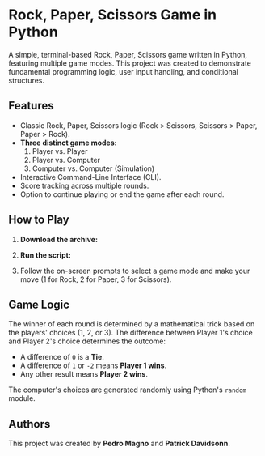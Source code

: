 # Rock, Paper, Scissors Game in Python

A simple, terminal-based Rock, Paper, Scissors game written in Python, featuring multiple game modes. This project was created to demonstrate fundamental programming logic, user input handling, and conditional structures.

## Features

-   Classic Rock, Paper, Scissors logic (Rock > Scissors, Scissors > Paper, Paper > Rock).
-   **Three distinct game modes:**
    1.  Player vs. Player
    2.  Player vs. Computer
    3.  Computer vs. Computer (Simulation)
-   Interactive Command-Line Interface (CLI).
-   Score tracking across multiple rounds.
-   Option to continue playing or end the game after each round.

## How to Play

1.  **Download the archive:**

2.  **Run the script:**

3.  Follow the on-screen prompts to select a game mode and make your move (1 for Rock, 2 for Paper, 3 for Scissors).

## Game Logic

The winner of each round is determined by a mathematical trick based on the players' choices (1, 2, or 3). The difference between Player 1's choice and Player 2's choice determines the outcome:

-   A difference of `0` is a **Tie**.
-   A difference of `1` or `-2` means **Player 1 wins**.
-   Any other result means **Player 2 wins**.

The computer's choices are generated randomly using Python's `random` module.

## Authors

This project was created by **Pedro Magno** and **Patrick Davidsonn**.
